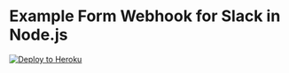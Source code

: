 # Example Form Webhook for Slack in Node.js

[![Deploy to Heroku](https://www.herokucdn.com/deploy/button.png)](https://heroku.com/deploy?template=https://github.com/zesty-io/example-form-webhook-slack-node-js)


